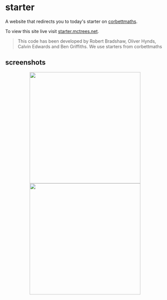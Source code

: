 # starter
A website that redirects you to today's starter on [corbettmaths](http://corbettmaths.com).

To view this site live visit [starter.mctrees.net](https://starter.mctrees.net).

> This code has been developed by Robert Bradshaw, Oliver Hynds, Calvin Edwards and Ben Griffiths.
> We use starters from corbettmaths

## screenshots

<p align="center">
  <img src="http://oliver.mctrees.net/starter-mobile.png" width="350"/>
  <img src="http://oliver.mctrees.net/starter-desktop.png" width="350"/>
</p>

